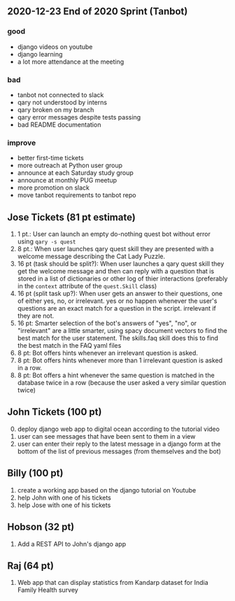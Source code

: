 ## 2020-12-23 End of 2020 Sprint (Tanbot)

### good

- django videos on youtube
- django learning
- a lot more attendance at the meeting

### bad

- tanbot not connected to slack
- qary not understood by interns
- qary broken on my branch
- qary error messages despite tests passing
- bad README documentation

### improve

- better first-time tickets
- more outreach at Python user group
- announce at each Saturday study group
- announce at monthly PUG meetup
- more promotion on slack
- move tanbot requirements to tanbot repo

## Jose Tickets (81 pt estimate)

1. 1 pt.: User can launch an empty do-nothing quest bot without error using `qary -s quest`
2. 8 pt.: When user launches qary quest skill they are presented with a welcome message describing the Cat Lady Puzzle.
3. 16 pt (task should be split?): When user launches a qary quest skill they get the welcome message and then can reply with a question that is stored in a list of dictionaries or other log of thier interactions (preferably in the `context` attribute of the `quest.Skill` class)
4. 16 pt (split task up?): When user gets an answer to their questions, one of either yes, no, or irrelevant. yes or no happen whenever the user's  questions are an exact match for a question in the script. irrelevant if they are not.
5. 16 pt: Smarter selection of the bot's answers of "yes", "no", or "irrelevant" are a little smarter, using spacy document vectors to find the best match for the user statement. The skills.faq skill does this to find the best match in the FAQ yaml files
6. 8 pt: Bot offers hints whenever an irrelevant question is asked.
7. 8 pt: Bot offers hints whenever more than 1 irrelevant question is asked in a row.
8. 8 pt: Bot offers a hint whenever the same question is matched in the database twice in a row (because the user asked a very similar question twice)

## John Tickets (100 pt)

0. deploy django web app to digital ocean according to the tutorial video
1. user can see messages that have been sent to them in a view
2. user can enter their reply to the latest message in a django form at the bottom of the list of previous messages (from themselves and the bot)

## Billy (100 pt)

1. create a working app based on the django tutorial on Youtube
2. help John with one of his tickets
3. help Jose with one of his tickets

## Hobson (32 pt)

1. Add a REST API to John's django app

## Raj (64 pt)

1. Web app that can display statistics from Kandarp dataset for India Family Health survey
